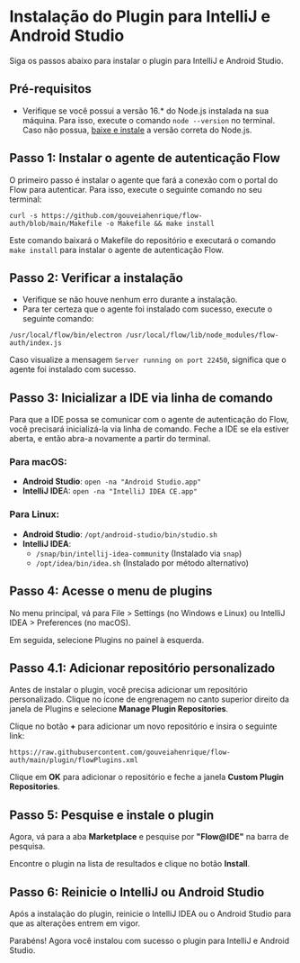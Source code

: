 # Instalação do Plugin para IntelliJ e Android Studio

Siga os passos abaixo para instalar o plugin para IntelliJ e Android Studio.

## Pré-requisitos

- Verifique se você possui a versão 16.* do Node.js instalada na sua máquina. Para isso, execute o comando `node --version` no terminal. Caso não possua, [baixe e instale](https://nodejs.org/en/download/) a versão correta do Node.js.

## Passo 1: Instalar o agente de autenticação Flow

O primeiro passo é instalar o agente que fará a conexão com o portal do Flow para autenticar. Para isso, execute o seguinte comando no seu terminal:

```
curl -s https://github.com/gouveiahenrique/flow-auth/blob/main/Makefile -o Makefile && make install
```

Este comando baixará o Makefile do repositório e executará o comando `make install` para instalar o agente de autenticação Flow.

## Passo 2: Verificar a instalação

- Verifique se não houve nenhum erro durante a instalação.
- Para ter certeza que o agente foi instalado com sucesso, execute o seguinte comando:

```
/usr/local/flow/bin/electron /usr/local/flow/lib/node_modules/flow-auth/index.js
```

Caso visualize a mensagem `Server running on port 22450`, significa que o agente foi instalado com sucesso.

## Passo 3: Inicializar a IDE via linha de comando

Para que a IDE possa se comunicar com o agente de autenticação do Flow, você precisará inicializá-la via linha de comando. Feche a IDE se ela estiver aberta, e então abra-a novamente a partir do terminal.

### Para macOS:

- **Android Studio**: `open -na "Android Studio.app"`
- **IntelliJ IDE**A: `open -na "IntelliJ IDEA CE.app"`

### Para Linux:

- **Android Studio**: `/opt/android-studio/bin/studio.sh`
- **IntelliJ IDEA**:
  - `/snap/bin/intellij-idea-community` (Instalado via `snap`)
  - `/opt/idea/bin/idea.sh` (Instalado por método alternativo)

## Passo 4: Acesse o menu de plugins

No menu principal, vá para File > Settings (no Windows e Linux) ou IntelliJ IDEA > Preferences (no macOS). 

Em seguida, selecione Plugins no painel à esquerda.


## Passo 4.1: Adicionar repositório personalizado

Antes de instalar o plugin, você precisa adicionar um repositório personalizado. Clique no ícone de engrenagem no canto superior direito da janela de Plugins e selecione **Manage Plugin Repositories**.

Clique no botão **+** para adicionar um novo repositório e insira o seguinte link:

`https://raw.githubusercontent.com/gouveiahenrique/flow-auth/main/plugin/flowPlugins.xml`

Clique em **OK** para adicionar o repositório e feche a janela **Custom Plugin Repositories**.

## Passo 5: Pesquise e instale o plugin

Agora, vá para a aba **Marketplace** e pesquise por **"Flow@IDE"** na barra de pesquisa.

Encontre o plugin na lista de resultados e clique no botão **Install**.

## Passo 6: Reinicie o IntelliJ ou Android Studio

Após a instalação do plugin, reinicie o IntelliJ IDEA ou o Android Studio para que as alterações entrem em vigor.

Parabéns! Agora você instalou com sucesso o plugin para IntelliJ e Android Studio.
